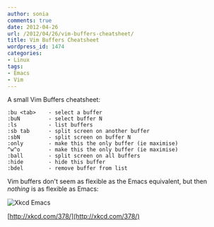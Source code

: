 ```yaml
---
author: sonia
comments: true
date: 2012-04-26
url: /2012/04/26/vim-buffers-cheatsheet/
title: Vim Buffers Cheatsheet
wordpress_id: 1474
categories:
- Linux
tags:
- Emacs
- Vim
---
```


A small Vim Buffers cheatsheet:

    
    :bu <tab>    - select a buffer
    :buN         - select buffer N
    :ls          - list buffers
    :sb tab      - split screen on another buffer
    :sbN         - split screen on buffer N
    :only        - make this the only buffer (ie maximise)
    ^w^o         - make this the only buffer (ie maximise)
    :ball        - split screen on all buffers
    :hide        - hide this buffer
    :bdel        - remove buffer from list


Vim buffers don't seem as flexible as the Emacs equivalent, but then _nothing_ is as flexible as Emacs:

![Xkcd Emacs](http://imgs.xkcd.com/comics/real_programmers.png)

[http://xkcd.com/378/](http://xkcd.com/378/)
